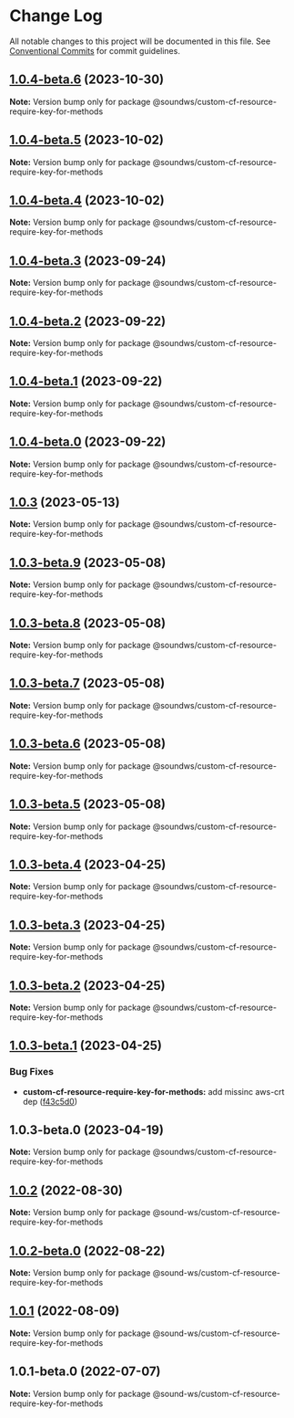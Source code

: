 # Change Log

All notable changes to this project will be documented in this file.
See [Conventional Commits](https://conventionalcommits.org) for commit guidelines.

## [1.0.4-beta.6](https://github.com/sound-ws/custom-cf-resource-require-key-for-methods/compare/@soundws/custom-cf-resource-require-key-for-methods@1.0.4-beta.5...@soundws/custom-cf-resource-require-key-for-methods@1.0.4-beta.6) (2023-10-30)

**Note:** Version bump only for package @soundws/custom-cf-resource-require-key-for-methods





## [1.0.4-beta.5](https://github.com/sound-ws/custom-cf-resource-require-key-for-methods/compare/@soundws/custom-cf-resource-require-key-for-methods@1.0.4-beta.4...@soundws/custom-cf-resource-require-key-for-methods@1.0.4-beta.5) (2023-10-02)

**Note:** Version bump only for package @soundws/custom-cf-resource-require-key-for-methods





## [1.0.4-beta.4](https://github.com/sound-ws/custom-cf-resource-require-key-for-methods/compare/@soundws/custom-cf-resource-require-key-for-methods@1.0.4-beta.3...@soundws/custom-cf-resource-require-key-for-methods@1.0.4-beta.4) (2023-10-02)

**Note:** Version bump only for package @soundws/custom-cf-resource-require-key-for-methods





## [1.0.4-beta.3](https://github.com/sound-ws/custom-cf-resource-require-key-for-methods/compare/@soundws/custom-cf-resource-require-key-for-methods@1.0.4-beta.2...@soundws/custom-cf-resource-require-key-for-methods@1.0.4-beta.3) (2023-09-24)

**Note:** Version bump only for package @soundws/custom-cf-resource-require-key-for-methods





## [1.0.4-beta.2](https://github.com/sound-ws/custom-cf-resource-require-key-for-methods/compare/@soundws/custom-cf-resource-require-key-for-methods@1.0.4-beta.1...@soundws/custom-cf-resource-require-key-for-methods@1.0.4-beta.2) (2023-09-22)

**Note:** Version bump only for package @soundws/custom-cf-resource-require-key-for-methods





## [1.0.4-beta.1](https://github.com/sound-ws/custom-cf-resource-require-key-for-methods/compare/@soundws/custom-cf-resource-require-key-for-methods@1.0.3...@soundws/custom-cf-resource-require-key-for-methods@1.0.4-beta.1) (2023-09-22)

**Note:** Version bump only for package @soundws/custom-cf-resource-require-key-for-methods





## [1.0.4-beta.0](https://github.com/sound-ws/custom-cf-resource-require-key-for-methods/compare/@soundws/custom-cf-resource-require-key-for-methods@1.0.3...@soundws/custom-cf-resource-require-key-for-methods@1.0.4-beta.0) (2023-09-22)

**Note:** Version bump only for package @soundws/custom-cf-resource-require-key-for-methods





## [1.0.3](https://github.com/sound-ws/custom-cf-resource-require-key-for-methods/compare/@soundws/custom-cf-resource-require-key-for-methods@1.0.3-beta.9...@soundws/custom-cf-resource-require-key-for-methods@1.0.3) (2023-05-13)

**Note:** Version bump only for package @soundws/custom-cf-resource-require-key-for-methods





## [1.0.3-beta.9](https://github.com/sound-ws/custom-cf-resource-require-key-for-methods/compare/@soundws/custom-cf-resource-require-key-for-methods@1.0.3-beta.8...@soundws/custom-cf-resource-require-key-for-methods@1.0.3-beta.9) (2023-05-08)

**Note:** Version bump only for package @soundws/custom-cf-resource-require-key-for-methods





## [1.0.3-beta.8](https://github.com/sound-ws/custom-cf-resource-require-key-for-methods/compare/@soundws/custom-cf-resource-require-key-for-methods@1.0.3-beta.7...@soundws/custom-cf-resource-require-key-for-methods@1.0.3-beta.8) (2023-05-08)

**Note:** Version bump only for package @soundws/custom-cf-resource-require-key-for-methods





## [1.0.3-beta.7](https://github.com/sound-ws/custom-cf-resource-require-key-for-methods/compare/@soundws/custom-cf-resource-require-key-for-methods@1.0.3-beta.6...@soundws/custom-cf-resource-require-key-for-methods@1.0.3-beta.7) (2023-05-08)

**Note:** Version bump only for package @soundws/custom-cf-resource-require-key-for-methods





## [1.0.3-beta.6](https://github.com/sound-ws/custom-cf-resource-require-key-for-methods/compare/@soundws/custom-cf-resource-require-key-for-methods@1.0.3-beta.5...@soundws/custom-cf-resource-require-key-for-methods@1.0.3-beta.6) (2023-05-08)

**Note:** Version bump only for package @soundws/custom-cf-resource-require-key-for-methods





## [1.0.3-beta.5](https://github.com/sound-ws/custom-cf-resource-require-key-for-methods/compare/@soundws/custom-cf-resource-require-key-for-methods@1.0.3-beta.4...@soundws/custom-cf-resource-require-key-for-methods@1.0.3-beta.5) (2023-05-08)

**Note:** Version bump only for package @soundws/custom-cf-resource-require-key-for-methods





## [1.0.3-beta.4](https://github.com/sound-ws/monorepo/compare/@soundws/custom-cf-resource-require-key-for-methods@1.0.3-beta.2...@soundws/custom-cf-resource-require-key-for-methods@1.0.3-beta.4) (2023-04-25)

**Note:** Version bump only for package @soundws/custom-cf-resource-require-key-for-methods





## [1.0.3-beta.3](https://github.com/sound-ws/monorepo/compare/@soundws/custom-cf-resource-require-key-for-methods@1.0.3-beta.2...@soundws/custom-cf-resource-require-key-for-methods@1.0.3-beta.3) (2023-04-25)

**Note:** Version bump only for package @soundws/custom-cf-resource-require-key-for-methods





## [1.0.3-beta.2](https://github.com/sound-ws/monorepo/compare/@soundws/custom-cf-resource-require-key-for-methods@1.0.3-beta.1...@soundws/custom-cf-resource-require-key-for-methods@1.0.3-beta.2) (2023-04-25)

**Note:** Version bump only for package @soundws/custom-cf-resource-require-key-for-methods





## [1.0.3-beta.1](https://github.com/sound-ws/monorepo/compare/@soundws/custom-cf-resource-require-key-for-methods@1.0.3-beta.0...@soundws/custom-cf-resource-require-key-for-methods@1.0.3-beta.1) (2023-04-25)


### Bug Fixes

* **custom-cf-resource-require-key-for-methods:** add missinc aws-crt dep ([f43c5d0](https://github.com/sound-ws/monorepo/commit/f43c5d0111de447d0fdf3e683d2dfe16804f0056))





## 1.0.3-beta.0 (2023-04-19)

**Note:** Version bump only for package @soundws/custom-cf-resource-require-key-for-methods





## [1.0.2](https://github.com/sound-ws/monorepo/compare/@sound-ws/custom-cf-resource-require-key-for-methods@1.0.2-beta.0...@sound-ws/custom-cf-resource-require-key-for-methods@1.0.2) (2022-08-30)

**Note:** Version bump only for package @sound-ws/custom-cf-resource-require-key-for-methods





## [1.0.2-beta.0](https://github.com/sound-ws/monorepo/compare/@sound-ws/custom-cf-resource-require-key-for-methods@1.0.1...@sound-ws/custom-cf-resource-require-key-for-methods@1.0.2-beta.0) (2022-08-22)

**Note:** Version bump only for package @sound-ws/custom-cf-resource-require-key-for-methods





## [1.0.1](https://github.com/sound-ws/monorepo/compare/@sound-ws/custom-cf-resource-require-key-for-methods@1.0.1-beta.0...@sound-ws/custom-cf-resource-require-key-for-methods@1.0.1) (2022-08-09)

**Note:** Version bump only for package @sound-ws/custom-cf-resource-require-key-for-methods





## 1.0.1-beta.0 (2022-07-07)

**Note:** Version bump only for package @sound-ws/custom-cf-resource-require-key-for-methods
